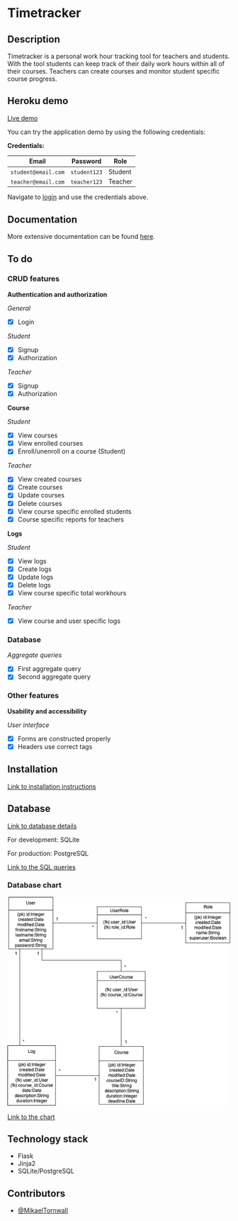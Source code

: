 # Timetracker

## Description

Timetracker is a personal work hour tracking tool for teachers and students. With the tool students can keep track of their daily work hours within all of their courses. Teachers can create courses and monitor student specific course progress.

## Heroku demo

[Live demo](https://tsoha-timetracker.herokuapp.com/)

You can try the application demo by using the following credentials:

__Credentials:__

| Email               | Password      | Role     |
| --------------------|---------------|----------|
| `student@email.com` | `student123`  | Student  |
| `teacher@email.com` | `teacher123`  | Teacher  |

Navigate to [login](https://tsoha-timetracker.herokuapp.com/auth/login) and use the credentials above.

## Documentation

More extensive documentation can be found [here](https://github.com/MikaelTornwall/timetracker/blob/master/documentation/documentation.md).

## To do

### CRUD features

__Authentication and authorization__

*General*
- [x] Login

*Student*
- [x] Signup
- [x] Authorization

*Teacher*
- [x] Signup
- [x] Authorization

__Course__

*Student*
- [x] View courses
- [x] View enrolled courses
- [x] Enroll/unenroll on a course (Student)

*Teacher*
- [x] View created courses
- [x] Create courses
- [x] Update courses
- [x] Delete courses
- [x] View course specific enrolled students
- [x] Course specific reports for teachers

__Logs__

*Student*
- [x] View logs
- [x] Create logs
- [x] Update logs
- [x] Delete logs
- [x] View course specific total workhours

*Teacher*
- [x] View course and user specific logs

### Database

*Aggregate queries*
- [x] First aggregate query
- [x] Second aggregate query

### Other features

__Usability and accessibility__

*User interface*
- [x] Forms are constructed properly
- [x] Headers use correct tags

## Installation

[Link to installation instructions](https://github.com/MikaelTornwall/timetracker/blob/master/documentation/installation.md)

## Database

[Link to database details](https://github.com/MikaelTornwall/timetracker/blob/master/documentation/database.md)

For development: SQLite

For production: PostgreSQL

[Link to the SQL queries](https://github.com/MikaelTornwall/timetracker/blob/master/documentation/sqlqueries.md)

### Database chart

![database chart](https://github.com/MikaelTornwall/timetracker/blob/master/documentation/timetracker.png)

[Link to the chart](https://drive.google.com/file/d/176zQnYk9ukeFViq_n_RI6qthSVZ2TaM1/view?usp=sharing)

## Technology stack

* Flask
* Jinja2
* SQLite/PostgreSQL

## Contributors

* [@MikaelTornwall](https://github.com/MikaelTornwall/)
